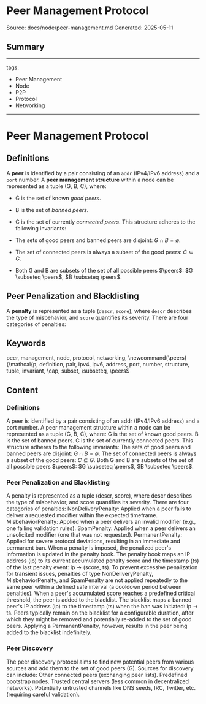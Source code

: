 # Peer Management Protocol
Source: docs/node/peer-management.md
Generated: 2025-05-11

## Summary
---
tags:
  - Peer Management
  - Node
  - P2P
  - Protocol
  - Networking
---

$$
\newcommand{\peers}{\mathcal{P}}
$$
# Peer Management Protocol

## Definitions

A **peer** is identified by a pair consisting of an `addr` (IPv4/IPv6 address) and a `port` number. A **peer management structure** within a node can be represented as a tuple (G, B, C), where:  

- G is the set of known *good peers*.
- B is the set of *banned peers*.
- C is the set of currently *connected peers*. This structure adheres to the following invariants:

- The sets of good peers and banned peers are disjoint: $G \cap B = \emptyset$.
- The set of connected peers is always a subset of the good peers: $C \subseteq G$.
- Both G and B are subsets of the set of all possible peers $\peers$: $G \subseteq \peers$, $B \subseteq \peers$.

## Peer Penalization and Blacklisting

A **penalty** is represented as a tuple (`descr`, `score`), where `descr` describes the type of misbehavior, and `score` quantifies its severity. There are four categories of penalties:

## Keywords
peer, management, node, protocol, networking, \newcommand{\peers}{\mathcal{p, definition, pair, ipv4, ipv6, address, port, number, structure, tuple, invariant, \cap, subset, \subseteq, \peers$

## Content
### Definitions
A peer is identified by a pair consisting of an addr (IPv4/IPv6 address) and a port number.
A peer management structure within a node can be represented as a tuple (G, B, C), where:
G is the set of known good peers.
B is the set of banned peers.
C is the set of currently connected peers.
This structure adheres to the following invariants:
The sets of good peers and banned peers are disjoint: $G \cap B = \emptyset$.
The set of connected peers is always a subset of the good peers: $C \subseteq G$.
Both G and B are subsets of the set of all possible peers $\peers$: $G \subseteq \peers$, $B \subseteq \peers$.

### Peer Penalization and Blacklisting
A penalty is represented as a tuple (descr, score), where descr describes the type of misbehavior, and score quantifies its severity.
There are four categories of penalties:
NonDeliveryPenalty: Applied when a peer fails to deliver a requested modifier within the expected timeframe.
MisbehaviorPenalty: Applied when a peer delivers an invalid modifier (e.g., one failing validation rules).
SpamPenalty: Applied when a peer delivers an unsolicited modifier (one that was not requested).
PermanentPenalty: Applied for severe protocol deviations, resulting in an immediate and permanent ban.
When a penalty is imposed, the penalized peer's information is updated in the penalty book. The penalty book maps an IP address (ip) to its current accumulated penalty score and the timestamp (ts) of the last penalty event: ip -> (score, ts).
To prevent excessive penalization for transient issues, penalties of type NonDeliveryPenalty, MisbehaviorPenalty, and SpamPenalty are not applied repeatedly to the same peer within a defined safe interval (a cooldown period between penalties).
When a peer's accumulated score reaches a predefined critical threshold, the peer is added to the blacklist. The blacklist maps a banned peer's IP address (ip) to the timestamp (ts) when the ban was initiated: ip -> ts. Peers typically remain on the blacklist for a configurable duration, after which they might be removed and potentially re-added to the set of good peers.
Applying a PermanentPenalty, however, results in the peer being added to the blacklist indefinitely.

### Peer Discovery
The peer discovery protocol aims to find new potential peers from various sources and add them to the set of good peers (G). Sources for discovery can include:
Other connected peers (exchanging peer lists).
Predefined bootstrap nodes.
Trusted central servers (less common in decentralized networks).
Potentially untrusted channels like DNS seeds, IRC, Twitter, etc. (requiring careful validation).
